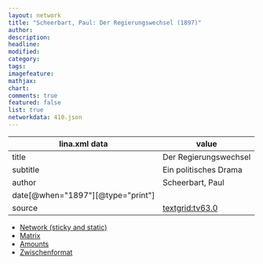 ```yaml
---
layout: network
title: "Scheerbart, Paul: Der Regierungswechsel (1897)"
author:
description:
headline:
modified:
category:
tags:
imagefeature: 
mathjax: 
chart: 
comments: true
featured: false
list: true
networkdata: 410.json
---
```

lina.xml data  | value
------------- | -------------
title|Der Regierungswechsel
subtitle|Ein politisches Drama
author|Scheerbart, Paul
date[@when="1897"][@type="print"]|
source|[textgrid:tv63.0](https://textgridlab.org/1.0/tgcrud-public/rest/textgrid:tv63.0/data)



* [Network (sticky and static)](/network410)
* [Matrix](/matrix410)
* [Amounts](/amounts410)
* [Zwischenformat](/lina410 )
